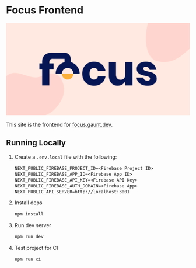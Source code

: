 # Focus Frontend

![The Focus Logo](default-social.png)

This site is the frontend for [focus.gaunt.dev](https://focus.gaunt.dev).

## Running Locally

1. Create a `.env.local` file with the following:

    ```env
    NEXT_PUBLIC_FIREBASE_PROJECT_ID=<Firebase Project ID>
    NEXT_PUBLIC_FIREBASE_APP_ID=<Firebase App ID>
    NEXT_PUBLIC_FIREBASE_API_KEY=<Firebase API Key>
    NEXT_PUBLIC_FIREBASE_AUTH_DOMAIN=<Firebase App>
    NEXT_PUBLIC_API_SERVER=http://localhost:3001
    ```

1. Install deps

    ```bash
    npm install
    ```

1. Run dev server

    ```bash
    npm run dev
    ```

1. Test project for CI

    ```bash
    npm run ci
    ```
